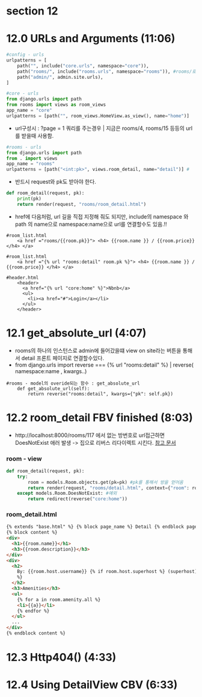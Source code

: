 # section 12

# 12.0 URLs and Arguments (11:06)

```python
#config - urls
urlpatterns = [
    path("", include("core.urls", namespace="core")),
    path("rooms/", include("rooms.urls", namespace="rooms")), #rooms/로 시작하면 rooms -> urls로 라우팅
    path("admin/", admin.site.urls),
]

```

```python
#core - urls
from django.urls import path
from rooms import views as room_views
app_name = "core"
urlpatterns = [path("", room_views.HomeView.as_view(), name="home")]
```

- url구성시 : ?page = 1 쿼리를 주는경우 | 지금은 rooms/4, rooms/15 등등의 url를 받을때 사용함.

```python
#rooms - urls
from django.urls import path
from . import views
app_name = "rooms"
urlpatterns = [path("<int:pk>", views.room_detail, name="detail")] #
```

- 반드시 request와 pk도 받아야 한다.

```python
def room_detail(request, pk):
    print(pk)
    return render(request, "rooms/room_detail.html")
```

- href에 다음처럼, url 길을 직접 지정해 줘도 되지만, include의 namespace 와 path 의 name으로 namespace:name으로 url를 연결할수도 있음.!!

```
#room_list.html
    <a href ="rooms/{{room.pk}}"> <h4> {{room.name }} / {{room.price}} </h4> </a>
```

```
#room_list.html
    <a href ="{% url "rooms:detail" room.pk %}"> <h4> {{room.name }} / {{room.price}} </h4> </a>

```

```
#header.html
    <header>
      <a href="{% url "core:home" %}">Nbnb</a>
      <ul>
        <li><a href="#">Login</a></li>
      </ul>
    </header>
```

# 12.1 get_absolute_url (4:07)

- rooms의 하나의 인스턴스로 admin에 들어갔을떄 view on site라는 버튼을 통해서 detail 프론트 페이지로 연결할수있다.
- from django.urls import reverse === {% url "rooms:detail" %} | reverse( namespace:name , kwargs..)

```
#rooms - model의 overide되는 함수 : get_absolute_url
    def get_absolute_url(self):
        return reverse("rooms:detail", kwargs={"pk": self.pk})
```

# 12.2 room_detail FBV finished (8:03)

- http://localhost:8000/rooms/117 에서 없는 방번호로 url접근하면 DoesNotExist 애러 발생 -> 집으로 리버스 리다이렉트 시킨다.
  [참고 문서](https://docs.djangoproject.com/en/3.0/ref/models/instances/#doesnotexist)

### room - view

```python
def room_detail(request, pk):
    try:
        room = models.Room.objects.get(pk=pk) #pk를 통해서 방을 얻어옴
        return render(request, "rooms/detail.html", context={"room": room}) #랜더
    except models.Room.DoesNotExist: #예외
        return redirect(reverse("core:home"))
```

### room_detail.html

```html
{% extends "base.html" %} {% block page_name %} Detail {% endblock page_name %}
{% block content %}
<div>
  <h1>{{room.name}}</h1>
  <h3>{{room.description}}</h3>
</div>
<div>
  <h2>
    By: {{room.host.username}} {% if room.host.superhost %} (superhost) {% endif
    %}
  </h2>
  <h3>Amenities</h3>
  <ul>
    {% for a in room.amenity.all %}
    <li>{{a}}</li>
    {% endfor %}
  </ul>
  ...
</div>
{% endblock content %}
```

# 12.3 Http404() (4:33)

# 12.4 Using DetailView CBV (6:33)

